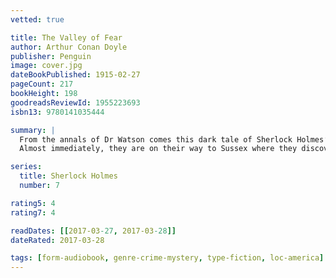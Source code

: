 ```yaml
---
vetted: true

title: The Valley of Fear
author: Arthur Conan Doyle
publisher: Penguin
image: cover.jpg
dateBookPublished: 1915-02-27
pageCount: 217
bookHeight: 198
goodreadsReviewId: 1955223693
isbn13: 9780141035444

summary: |
  From the annals of Dr Watson comes this dark tale of Sherlock Holmes’ early encounter with Professor Moriarty. When Holmes and Watson receive a cipher from one of Moriarty’s henchmen warning of dark doings at a manor house, they find themselves on the trail of a murderer.
  Almost immediately, they are on their way to Sussex where they discover a corpse with its head blown to pieces. But all is not as it seems. For the origins of this case lie in America, and involve a Pinkerton’s man and the doings of a terrible and secretive lodge…

series:
  title: Sherlock Holmes
  number: 7

rating5: 4
rating7: 4

readDates: [[2017-03-27, 2017-03-28]]
dateRated: 2017-03-28

tags: [form-audiobook, genre-crime-mystery, type-fiction, loc-america]
---
```

